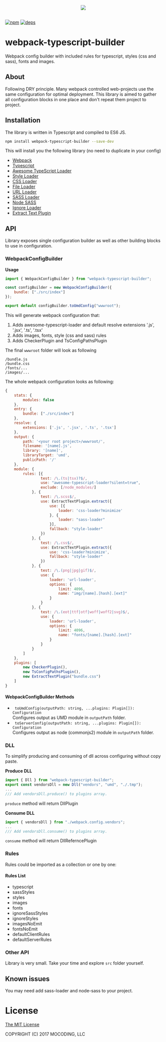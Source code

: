 <div align="center">
  <a href="https://github.com/mocoding-software/webpack-typescript-builder">
    <img src="https://raw.githubusercontent.com/mocoding-software/webpack-typescript-builder/master/icon.png">
  </a>
  <br>
  <br>
</div>

[![npm][npm-image]][npm-url]
[![deps][deps]][deps-url]
# webpack-typescript-builder

Webpack config builder with included rules for typescript, styles (css and sass), fonts and images.

## About
Following DRY principle.
Many webpack controlled web-projects use the same configuration for optimal deployment. This library is aimed to gather all configuration blocks in one place and don't repeat them project to project.

## Installation  
The library is written in Typescript and compiled to ES6 JS. 

```bash
npm install webpack-typescript-builder --save-dev
```

This will install you the following library (no need to duplicate in your config)
- [Webpack](https://github.com/webpack/webpack)
- [Typescript](https://github.com/Microsoft/TypeScript)
- [Awesome TypeScript Loader](https://github.com/s-panferov/awesome-typescript-loader)
- [Style Loader](https://github.com/webpack/style-loader)    
- [CSS Loader](https://github.com/webpack/css-loader)
- [File Loader](https://github.com/webpack/file-loader)
- [URL Loader](https://github.com/webpack/url-loader)  
- [SASS Loader](https://github.com/webpack-contrib/sass-loader)
- [Node SASS](https://github.com/sass/node-sass)
- [Ignore Loader](https://github.com/cherrry/ignore-loader)
- [Extract Text Plugin](https://github.com/webpack/extract-text-webpack-plugin)

## API
Library exposes single configuration builder as well as other building blocks to use in configuration.

### WebpackConfigBuilder

**Usage**
```js
import { WebpackConfigBuilder } from "webpack-typescript-builder";

const configBuilder = new WebpackConfigBuilder({
    bundle: ["./src/index"]
});

export default configBuilder.toUmdConfig("wwwroot");
```
This will generate webpack configuration that:
1. Adds awesome-typescript-loader and default resolve extensions '.js', '.jsx', '.ts', '.tsx'
2. Adds images, fonts, style (css and sass) rules
3. Adds CheckerPlugin and TsConfigPathsPlugin

The final `wwwroot` folder will look as following

```
/bundle.js
/bundle.css
/fonts/...
/images/...
```

The whole webpack configuration looks as following:
```js
{
    stats: {
        modules: false
    },
    entry: {
        bundle: ["./src/index"]
    },
    resolve: {
        extensions: ['.js', '.jsx', '.ts', '.tsx']
    },
    output: {
        path: '<your root project>/wwwroot/',
        filename: '[name].js',
        library: '[name]',
        libraryTarget: 'umd',
        publicPath: '/'
    },
    module: {
        rules: [{
                test: /\.(ts|tsx)?$/,
                use: "awesome-typescript-loader?silent=true",
                exclude: [/node_modules/]
            }, {
                test: /\.scss$/,
                use: ExtractTextPlugin.extract({
                    use: [{
                        loader: 'css-loader?minimize'
                    }, {
                        loader: "sass-loader"
                    }],
                    fallback: "style-loader"
                })
            }, {
                test: /\.css$/,
                use: ExtractTextPlugin.extract({
                    use: 'css-loader?minimize',
                    fallback: "style-loader"
                })
            }, {
                test: /\.(png|jpg|gif)$/,
                use: {
                    loader: 'url-loader',
                    options: {
                        limit: 4096,
                        name: "img/[name].[hash].[ext]"
                    }
                }
            }, {
                test: /\.(eot|ttf|otf|woff|woff2|svg)$/,
                use: {
                    loader: 'url-loader',
                    options: {
                        limit: 4096,
                        name: "fonts/[name].[hash].[ext]"
                    }
                }
            }
        ]
    },
    plugins: [        
        new CheckerPlugin(),
        new TsConfigPathsPlugin(),
        new ExtractTextPlugin("bundle.css")
    ]
}
```


#### WebpackConfigBuilder Methods

* ` toUmdConfig(outputPath: string, ...plugins: Plugin[]): Configuration`<br>
  Configures output as UMD module in `outputPath` folder.
* ` toServerConfig(outputPath: string, ...plugins: Plugin[]): Configuration`<br>
  Configures output as node (commonjs2) module in `outputPath` folder.

### DLL
To simplify producing and consuming of dll across configuring without copy paste.

**Produce DLL**
```js
import { Dll } from "webpack-typescript-builder";
export const vendorsDll = new Dll("vendors", "umd", "./.tmp");
...
/// Add vendorsDll.produce() to plugins array.
```
`produce` method will return DllPlugin

**Consume DLL**
```js
import { vendorsDll } from "./webpack.config.vendors";
...
/// Add vendorsDll.consume() to plugins array.
```
`consume` method will return DllReferncePlugin

### Rules
Rules could be imported as a collection or one by one:

#### Rules List

* typescript
* sassStyles
* styles
* images
* fonts
* ignoreSassStyles
* ignoreStyles
* imagesNoEmit
* fontsNoEmit
* defaultClientRules
* defaultServerRules


### Other API
Library is very small. Take your time and explore `src` folder yourself.

## Known issues

You may need add sass-loader and node-sass to your project.

License
=======

[The MIT License](https://raw.githubusercontent.com/mocoding-software/webpack-typescript-builder/master/LICENSE)

COPYRIGHT (C) 2017 MOCODING, LLC

[npm-image]: https://img.shields.io/npm/v/webpack-typescript-builder.svg?style=flat-square
[npm-url]: https://www.npmjs.com/package/webpack-typescript-builder

[deps]: https://img.shields.io/david/mocoding-software/webpack-typescript-builder.svg
[deps-url]: https://david-dm.org/mocoding-software/webpack-typescript-builder